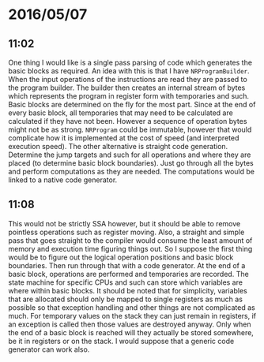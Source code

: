 # 2016/05/07

## 11:02

One thing I would like is a single pass parsing of code which generates the
basic blocks as required. An idea with this is that I have `NRProgramBuilder`.
When the input operations of the instructions are read they are passed to
the program builder. The builder then creates an internal stream of bytes which
represents the program in register form with temporaries and such. Basic blocks
are determined on the fly for the most part. Since at the end of every basic
block, all temporaries that may need to be calculated are calculated if they
have not been. However a sequence of operation bytes might not be as strong.
`NRProgram` could be immutable, however that would complicate how it is
implemented at the cost of speed (and interpreted execution speed). The
other alternative is straight code generation. Determine the jump targets and
such for all operations and where they are placed (to determine basic block
boundaries). Just go through all the bytes and perform computations as they
are needed. The computations would be linked to a native code generator.

## 11:08

This would not be strictly SSA however, but it should be able to remove
pointless operations such as register moving. Also, a straight and simple pass
that goes straight to the compiler would consume the least amount of memory and
execution time figuring things out. So I suppose the first thing would be to
figure out the logical operation positions and basic block boundaries. Then
run through that with a code generator. At the end of a basic block, operations
are performed and temporaries are recorded. The state machine for specific
CPUs and such can store which variables are where within basic blocks. It
should be noted that for simplicity, variables that are allocated should only
be mapped to single registers as much as possible so that exception handling
and other things are not complicated as much. For temporary values on the stack
they can just remain in registers, if an exception is called then those values
are destroyed anyway. Only when the end of a basic block is reached will they
actually be stored somewhere, be it in registers or on the stack. I would
suppose that a generic code generator can work also.

